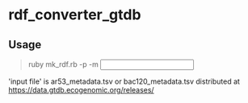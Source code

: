 # rdf_converter_gtdb


## Usage

  > ruby mk_rdf.rb -p -m <input file> 

'input file' is ar53_metadata.tsv or bac120_metadata.tsv distributed at 
https://data.gtdb.ecogenomic.org/releases/

